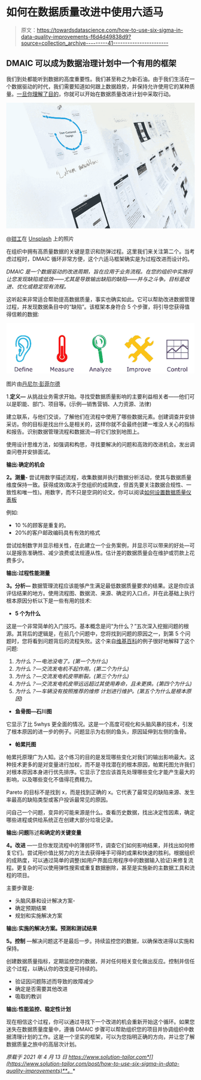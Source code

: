 # 如何在数据质量改进中使用六适马

> 原文：<https://towardsdatascience.com/how-to-use-six-sigma-in-data-quality-improvements-f6d4d49838d9?source=collection_archive---------41----------------------->

## DMAIC 可以成为数据治理计划中一个有用的框架

我们到处都能听到数据的高度重要性。我们甚至称之为新石油。由于我们生活在一个数据驱动的时代，我们需要知道如何跟上数据趋势，并保持允许使用它的某种质量。[一旦你理解了目的](https://www.solution-tailor.com/post/10-reasons-why-you-need-reliable-data-quality)，你就可以开始在数据质量改进计划中采取行动。

![](img/d8869878beb7b1ddb1ac0c10c86fe7b5.png)

[@钳工](https://unsplash.com/@benchaccounting)在 [Unsplash](https://unsplash.com/s/photos/dashboard?utm_source=unsplash&utm_medium=referral&utm_content=creditCopyText) 上的照片

在组织中拥有高质量数据的关键是意识和防弹过程。这里我们来关注第二个。当考虑过程时，DMAIC 循环非常方便，这个六适马框架确实是为过程改进而设计的。

*DMAIC 是一个数据驱动的改进周期，旨在应用于业务流程。在您的组织中实施将让您发现缺陷或低效——尤其是导致输出缺陷的缺陷——并与之斗争。目标是改进、优化或稳定现有流程。*

这听起来非常适合帮助提高数据质量，事实也确实如此。它可以帮助改进数据管理过程，并发现数据条目中的“缺陷”。该框架本身符合 5 个步骤，将引导您获得值得信赖的数据:

![](img/c83a04f62a4bd85c84febff781ce3e84.png)

图片由[丹尼尔·彭菲尔德](https://commons.wikimedia.org/wiki/User:DanielPenfield)

1.**定义—** 从挑战业务需求开始。寻找受数据质量影响的主要利益相关者——他们可以是职能、部门、项目等。(示例—销售营销、人力资源、法律)

建立联系，与他们交谈，了解他们在流程中使用了哪些数据元素。创建调查并安排采访。你的目标是找出什么是相关的，这样你就不会最终创建一堆没人关心的指标和报告。识别数据管理流程和数据流—将它们放到地图上。

使用设计思维方法，如强调和构思，寻找要解决的问题和高效的改进机会。发出调查问卷并安排面试。

**输出:确定的机会**

**2。测量-** 尝试用数字描述流程，收集数据并执行数据分析活动，使其与数据质量维度保持一致。获得成效(取决于您组织的成熟度，但首先要关注数据合规性、一致性和唯一性)。用数字，而不只是空洞的论文。你可以阅读[如何设置数据质量仪表板](https://www.solution-tailor.com/post/data-quality-dashboard-your-cornerstone-in-improving-data-quality)

例如:

*   10 %的顾客是重复的。
*   20%的客户邮政编码具有有效的格式

尝试绘制数字并显示相关性，在此建立一个业务案例，并显示可以带来的好处—可以是报告准确性、减少浪费或法规遵从性。估计差的数据质量会在维护或罚款上花费多少。

**输出:过程性能测量**

**3。分析—** 数据管理流程应该能够产生满足最低数据质量要求的结果。这是你应该评估结果的地方。使用流程图、数据流、来源、确定的入口点，并在此基础上执行根本原因分析以下是一些有用的技术:

*   **5 个为什么**

这是一个非常简单的入门技巧。基本概念是问“为什么？”五次深入挖掘问题的根源。其背后的逻辑是，在前几个问题中，您将找到问题的原因之一，到第 5 个问题时，您将看到问题背后的流程失败。这个来自[维基百科](https://en.wikipedia.org/wiki/5_Whys)的例子很好地解释了这个问题:

1.  *为什么？—电池没电了。(第一个为什么)*
2.  *为什么？—交流发电机不起作用。(第二个为什么)*
3.  *为什么？—交流发电机皮带断裂。(第三个为什么)*
4.  *为什么？—交流发电机皮带远远超过其使用寿命，且未更换。(第四个为什么)*
5.  *为什么？—车辆没有按照推荐的维修* *计划进行维护。(第五个为什么是根本原因)*

*   **鱼骨图—石川图**

它显示了比 5whys 更全面的情况。这是一个高度可视化和头脑风暴的技术，引发了根本原因的进一步的例子。问题显示为右侧的鱼头，原因延伸到左侧的鱼骨。

*   **帕累托图**

帕累托原理广为人知。这个练习的目的是发现哪些变化对我们的输出影响最大。这种技术更多的是对变量进行加权，而不是寻找潜在的根本原因，帕累托图允许我们对根本原因本身进行优先排序。它显示了您应该首先处理哪些变化才能产生最大的影响，以及哪些变化不值得花费精力。

Pareto 的目标不是找到 x，而是找到正确的 x。它代表了最常见的缺陷来源、发生率最高的缺陷类型或客户投诉最常见的原因。

问自己一个问题，变异的可能来源是什么。查看历史数据，找出决定性因素，确定哪些进程或供给系统正在创建大部分垃圾记录。

**输出:问题**陈述**和确定的关键变量**

**4。改进** —一旦你发现流程中的薄弱环节，调查它们如何影响结果，并找出如何修复它们。尝试用价值比努力的方法去获得唾手可得的成果和快速的胜利。根据组织的成熟度，可以通过简单的调整(如用户界面应用程序中的数据输入验证)来修复流程。更复杂的可以使用弹性搜索或重复数据删除，甚至是实施新的主数据工具和流程的项目。

主要步骤是:

*   头脑风暴和设计解决方案-
*   确定预期结果
*   规划和实施解决方案

**输出:实施的解决方案。预测和测试结果**

**5。控制** —解决问题这不是最后一步。持续监控您的数据，以确保改进得以实施和保持。

创建数据质量指标，定期监控您的数据，并对任何相关变化做出反应。控制并信任这个过程，以确认你的改变是可持续的。

*   验证因问题陈述而导致的故障减少
*   确定是否需要其他改进
*   吸取的教训

**输出:性能监控、稳定性计划**

现在相信这个过程，你可以通过寻找下一个改进的机会重新开始这个循环。如果您迷失在数据质量度量中，遵循 DMAIC 步骤可以帮助组织您的项目并协调组织中数据清理计划的工作。这是一个坚实的框架，可以为您指明正确的方向，并让您了解数据质量之旅中的高层次计划。

*原载于 2021 年 4 月 13 日 https://www.solution-tailor.com*[](https://www.solution-tailor.com/post/how-to-use-six-sigma-in-data-quality-improvements)**。**